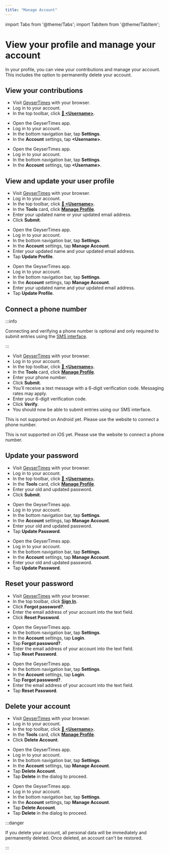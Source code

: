 ```yaml
---
title: "Manage Account"
---
```


import Tabs from '@theme/Tabs';
import TabItem from '@theme/TabItem';

# View your profile and manage your account

In your profile, you can view your contributions and manage your account. This includes the option to permanently delete your account. 

## View your contributions

<Tabs groupId="os">
<TabItem value="web" label="Website">

* Visit [GeyserTimes](https://geysertimes.org) with your browser.
* Log in to your account.
* In the top toolbar, click **[👤 &lt;Username&gt;](https://geysertimes.org/user/)**.

</TabItem>
<TabItem value="android" label="Android">

* Open the GeyserTimes app.
* Log in to your account.
* In the bottom navigation bar, tap **Settings**. 
* In the **Account** settings, tap **&lt;Username&gt;**.

</TabItem>
<TabItem value="iOS" label="iOS">

* Open the GeyserTimes app.
* Log in to your account.
* In the bottom navigation bar, tap **Settings**. 
* In the **Account** settings, tap **&lt;Username&gt;**.

</TabItem>
</Tabs>

## View and update your user profile

<Tabs groupId="os">
<TabItem value="web" label="Website">

* Visit [GeyserTimes](https://geysertimes.org) with your browser.
* Log in to your account.
* In the top toolbar, click **[👤 &lt;Username&gt;](https://geysertimes.org/user/)**.
* In the **Tools** card, click **[Manage Profile](https://geysertimes.org/user/manageProfile.php)**.
* Enter your updated name or your updated email address. 
* Click **Submit**.

</TabItem>
<TabItem value="android" label="Android">

* Open the GeyserTimes app.
* Log in to your account.
* In the bottom navigation bar, tap **Settings**. 
* In the **Account** settings, tap **Manage Account**.
* Enter your updated name and your updated email address. 
* Tap **Update Profile**.

</TabItem>
<TabItem value="iOS" label="iOS">

* Open the GeyserTimes app.
* Log in to your account.
* In the bottom navigation bar, tap **Settings**. 
* In the **Account** settings, tap **Manage Account**.
* Enter your updated name and your updated email address.
* Tap **Update Profile**.

</TabItem>
</Tabs>

## Connect a phone number

:::info

Connecting and verifying a phone number is optional and only required to submit entries using the [SMS interface](/users/sms).

:::

<Tabs groupId="os">
<TabItem value="web" label="Website">

* Visit [GeyserTimes](https://geysertimes.org) with your browser.
* Log in to your account.
* In the top toolbar, click **[👤 &lt;Username&gt;](https://geysertimes.org/user/)**.
* In the **Tools** card, click **[Manage Profile](https://geysertimes.org/user/manageProfile.php)**.
* Enter your phone number. 
* Click **Submit**.
* You'll receive a text message with a 6-digit verification code. Messaging rates may apply.
* Enter your 6-digit verification code.
* Click **Verify**.
* You should now be able to submit entries using our SMS interface.

</TabItem>
<TabItem value="android" label="Android">

This is not supported on Android yet. Please use the website to connect a phone number.

</TabItem>
<TabItem value="iOS" label="iOS">

This is not supported on iOS yet. Please use the website to connect a phone number.

</TabItem>
</Tabs>

## Update your password

<Tabs groupId="os">
<TabItem value="web" label="Website">

* Visit [GeyserTimes](https://geysertimes.org) with your browser.
* Log in to your account.
* In the top toolbar, click **[👤 &lt;Username&gt;](https://geysertimes.org/user/)**.
* In the **Tools** card, click **[Manage Profile](https://geysertimes.org/user/manageProfile.php)**.
* Enter your old and updated password. 
* Click **Submit**.

</TabItem>
<TabItem value="android" label="Android">

* Open the GeyserTimes app.
* Log in to your account.
* In the bottom navigation bar, tap **Settings**. 
* In the **Account** settings, tap **Manage Account**.
* Enter your old and updated password. 
* Tap **Update Password**.

</TabItem>
<TabItem value="iOS" label="iOS">

* Open the GeyserTimes app.
* Log in to your account.
* In the bottom navigation bar, tap **Settings**. 
* In the **Account** settings, tap **Manage Account**.
* Enter your old and updated password. 
* Tap **Update Password**.

</TabItem>
</Tabs>

## Reset your password

<Tabs groupId="os">
<TabItem value="web" label="Website">

* Visit [GeyserTimes](https://geysertimes.org) with your browser.
* In the top toolbar, click **[Sign In](https://geysertimes.org/login.php)**.
* Click **Forgot password?**.
* Enter the email address of your account into the text field. 
* Click **Reset Password**.

</TabItem>
<TabItem value="android" label="Android">

* Open the GeyserTimes app.
* In the bottom navigation bar, tap **Settings**. 
* In the **Account** settings, tap **Login**.
* Tap **Forgot password?**.
* Enter the email address of your account into the text field. 
* Tap **Reset Password**.

</TabItem>
<TabItem value="iOS" label="iOS">

* Open the GeyserTimes app.
* In the bottom navigation bar, tap **Settings**. 
* In the **Account** settings, tap **Login**.
* Tap **Forgot password?**.
* Enter the email address of your account into the text field. 
* Tap **Reset Password**.

</TabItem>
</Tabs>

## Delete your account

<Tabs groupId="os">
<TabItem value="web" label="Website">

* Visit [GeyserTimes](https://geysertimes.org) with your browser.
* Log in to your account.
* In the top toolbar, click **[👤 &lt;Username&gt;](https://geysertimes.org/user/)**.
* In the **Tools** card, click **[Manage Profile](https://geysertimes.org/user/manageProfile.php)**.
* Click **Delete Account**.

</TabItem>
<TabItem value="android" label="Android">

* Open the GeyserTimes app.
* Log in to your account.
* In the bottom navigation bar, tap **Settings**. 
* In the **Account** settings, tap **Manage Account**.
* Tap **Delete Account**.
* Tap **Delete** in the dialog to proceed.

</TabItem>
<TabItem value="iOS" label="iOS">

* Open the GeyserTimes app.
* Log in to your account.
* In the bottom navigation bar, tap **Settings**. 
* In the **Account** settings, tap **Manage Account**.
* Tap **Delete Account**.
* Tap **Delete** in the dialog to proceed.

</TabItem>
</Tabs>

:::danger

If you delete your account, all personal data will be immediately and permanently deleted. Once deleted, an account can't be restored.

:::